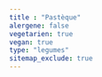 ```yaml
---
title : "Pastèque"
alergene: false
vegetarien: true
vegan: true
type: "legumes"
sitemap_exclude: true
--- 
```

